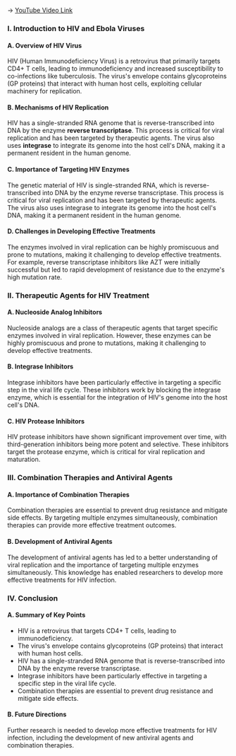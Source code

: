 -> [YouTube Video Link](https://www.youtube.com/watch?v=Ao-r2nsib_Y&list=PLUl4u3cNGP63LmSVIVzy584-ZbjbJ-Y63&index=34&pp=iAQB)

### I. Introduction to HIV and Ebola Viruses
#### A. Overview of HIV Virus

HIV (Human Immunodeficiency Virus) is a retrovirus that primarily targets CD4+ T cells, leading to immunodeficiency and increased susceptibility to co-infections like tuberculosis. The virus's envelope contains glycoproteins (GP proteins) that interact with human host cells, exploiting cellular machinery for replication.

#### B. Mechanisms of HIV Replication

HIV has a single-stranded RNA genome that is reverse-transcribed into DNA by the enzyme **reverse transcriptase**. This process is critical for viral replication and has been targeted by therapeutic agents. The virus also uses **integrase** to integrate its genome into the host cell's DNA, making it a permanent resident in the human genome.

#### C. Importance of Targeting HIV Enzymes

The genetic material of HIV is single-stranded RNA, which is reverse-transcribed into DNA by the enzyme reverse transcriptase. This process is critical for viral replication and has been targeted by therapeutic agents. The virus also uses integrase to integrate its genome into the host cell's DNA, making it a permanent resident in the human genome.

#### D. Challenges in Developing Effective Treatments

The enzymes involved in viral replication can be highly promiscuous and prone to mutations, making it challenging to develop effective treatments. For example, reverse transcriptase inhibitors like AZT were initially successful but led to rapid development of resistance due to the enzyme's high mutation rate.

### II. Therapeutic Agents for HIV Treatment
#### A. Nucleoside Analog Inhibitors

Nucleoside analogs are a class of therapeutic agents that target specific enzymes involved in viral replication. However, these enzymes can be highly promiscuous and prone to mutations, making it challenging to develop effective treatments.

#### B. Integrase Inhibitors

Integrase inhibitors have been particularly effective in targeting a specific step in the viral life cycle. These inhibitors work by blocking the integrase enzyme, which is essential for the integration of HIV's genome into the host cell's DNA.

#### C. HIV Protease Inhibitors

HIV protease inhibitors have shown significant improvement over time, with third-generation inhibitors being more potent and selective. These inhibitors target the protease enzyme, which is critical for viral replication and maturation.

### III. Combination Therapies and Antiviral Agents
#### A. Importance of Combination Therapies

Combination therapies are essential to prevent drug resistance and mitigate side effects. By targeting multiple enzymes simultaneously, combination therapies can provide more effective treatment outcomes.

#### B. Development of Antiviral Agents

The development of antiviral agents has led to a better understanding of viral replication and the importance of targeting multiple enzymes simultaneously. This knowledge has enabled researchers to develop more effective treatments for HIV infection.

### IV. Conclusion
#### A. Summary of Key Points

* HIV is a retrovirus that targets CD4+ T cells, leading to immunodeficiency.
* The virus's envelope contains glycoproteins (GP proteins) that interact with human host cells.
* HIV has a single-stranded RNA genome that is reverse-transcribed into DNA by the enzyme reverse transcriptase.
* Integrase inhibitors have been particularly effective in targeting a specific step in the viral life cycle.
* Combination therapies are essential to prevent drug resistance and mitigate side effects.

#### B. Future Directions

Further research is needed to develop more effective treatments for HIV infection, including the development of new antiviral agents and combination therapies.